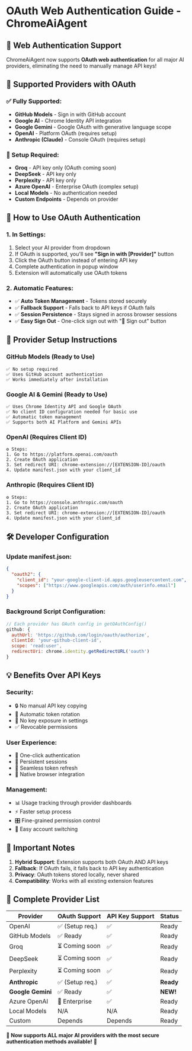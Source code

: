# OAuth Web Authentication Guide - ChromeAiAgent

## 🔐 **Web Authentication Support**

ChromeAiAgent now supports **OAuth web authentication** for all major AI providers, eliminating the need to manually manage API keys!

## 🚀 **Supported Providers with OAuth**

### **✅ Fully Supported:**
- **GitHub Models** - Sign in with GitHub account
- **Google AI** - Chrome Identity API integration
- **Google Gemini** - Google OAuth with generative language scope
- **OpenAI** - Platform OAuth (requires setup)
- **Anthropic (Claude)** - Console OAuth (requires setup)

### **🔧 Setup Required:**
- **Groq** - API key only (OAuth coming soon)
- **DeepSeek** - API key only
- **Perplexity** - API key only
- **Azure OpenAI** - Enterprise OAuth (complex setup)
- **Local Models** - No authentication needed
- **Custom Endpoints** - Depends on provider

## 🎯 **How to Use OAuth Authentication**

### **1. In Settings:**
1. Select your AI provider from dropdown
2. If OAuth is supported, you'll see **"Sign in with [Provider]"** button
3. Click the OAuth button instead of entering API key
4. Complete authentication in popup window
5. Extension will automatically use OAuth tokens

### **2. Automatic Features:**
- ✅ **Auto Token Management** - Tokens stored securely
- ✅ **Fallback Support** - Falls back to API keys if OAuth fails
- ✅ **Session Persistence** - Stays signed in across browser sessions
- ✅ **Easy Sign Out** - One-click sign out with "🚪 Sign out" button

## 🔧 **Provider Setup Instructions**

### **GitHub Models (Ready to Use)**
```
✅ No setup required
✅ Uses GitHub account authentication
✅ Works immediately after installation
```

### **Google AI & Gemini (Ready to Use)**
```
✅ Uses Chrome Identity API and Google OAuth
✅ No client ID configuration needed for basic use
✅ Automatic token management
✅ Supports both AI Platform and Gemini APIs
```

### **OpenAI (Requires Client ID)**
```
⚙️ Steps:
1. Go to https://platform.openai.com/oauth
2. Create OAuth application
3. Set redirect URI: chrome-extension://[EXTENSION-ID]/oauth
4. Update manifest.json with your client_id
```

### **Anthropic (Requires Client ID)**
```
⚙️ Steps:
1. Go to https://console.anthropic.com/oauth
2. Create OAuth application  
3. Set redirect URI: chrome-extension://[EXTENSION-ID]/oauth
4. Update manifest.json with your client_id
```

## 🛠 **Developer Configuration**

### **Update manifest.json:**
```json
{
  "oauth2": {
    "client_id": "your-google-client-id.apps.googleusercontent.com",
    "scopes": ["https://www.googleapis.com/auth/userinfo.email"]
  }
}
```

### **Background Script Configuration:**
```javascript
// Each provider has OAuth config in getOAuthConfig()
github: {
  authUrl: 'https://github.com/login/oauth/authorize',
  clientId: 'your-github-client-id',
  scope: 'read:user',
  redirectUri: chrome.identity.getRedirectURL('oauth')
}
```

## 💡 **Benefits Over API Keys**

### **Security:**
- 🔒 No manual API key copying
- 🔄 Automatic token rotation
- 🚫 No key exposure in settings
- ✅ Revocable permissions

### **User Experience:**
- 🎯 One-click authentication
- 💾 Persistent sessions
- 🔁 Seamless token refresh
- 📱 Native browser integration

### **Management:**
- 📊 Usage tracking through provider dashboards
- ⚡ Faster setup process
- 🎛 Fine-grained permission control
- 🔧 Easy account switching

## 🚨 **Important Notes**

1. **Hybrid Support**: Extension supports both OAuth AND API keys
2. **Fallback**: If OAuth fails, it falls back to API key authentication
3. **Privacy**: OAuth tokens stored locally, never shared
4. **Compatibility**: Works with all existing extension features

## 🎉 **Complete Provider List**

| Provider | OAuth Support | API Key Support | Status |
|----------|---------------|-----------------|--------|
| OpenAI | ✅ (Setup req.) | ✅ | Ready |
| GitHub Models | ✅ Ready | ✅ | Ready |
| Groq | ⏳ Coming soon | ✅ | Ready |
| DeepSeek | ⏳ Coming soon | ✅ | Ready |
| Perplexity | ⏳ Coming soon | ✅ | Ready |
| **Anthropic** | ✅ (Setup req.) | ✅ | **Ready** |
| **Google Gemini** | ✅ Ready | ✅ | **NEW!** |
| Azure OpenAI | 🔧 Enterprise | ✅ | Ready |
| Local Models | N/A | N/A | Ready |
| Custom | Depends | Depends | Ready |

**🎯 Now supports ALL major AI providers with the most secure authentication methods available!** 🚀
